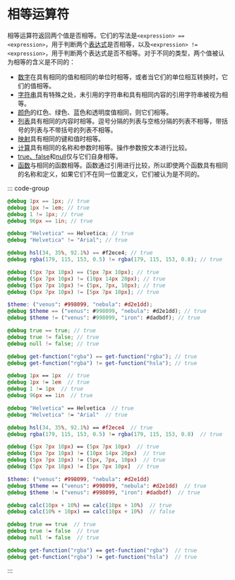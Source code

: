 # 相等运算符

相等运算符返回两个值是否相等。它们的写法是`<expression> == <expression>`，用于判断两个[表达式](../syntax/structure#表达式)是否相等，以及`<expression> != <expression>`，用于判断两个表达式是否不相等。对于不同的类型，两个值被认为相等的含义是不同的：

* [数字](../values/numbers)在具有相同的值和相同的单位时相等，或者当它们的单位相互转换时，它们的值相等。
* [字符串](../values/strings)具有特殊之处，未引用的字符串和具有相同内容的引用字符串被视为相等。
* [颜色](../values/colors)的红色、绿色、蓝色和透明度值相同，则它们相等。
* [列表](../values/lists)具有相同的内容时相等。逗号分隔的列表与空格分隔的列表不相等，带括号的列表与不带括号的列表不相等。
* [映射](../values/maps)具有相同的键和值时相等。
* [计算](../values/calculations)具有相同的名称和参数时相等。操作参数按文本进行比较。
* [true、false](../values/booleans)和[null](../values/null)仅与它们自身相等。
* [函数](../values/functions)与相同的函数相等。函数通过引用进行比较，所以即使两个函数具有相同的名称和定义，如果它们不在同一位置定义，它们被认为是不同的。

::: code-group
``` scss [scss]
@debug 1px == 1px; // true
@debug 1px != 1em; // true
@debug 1 != 1px; // true
@debug 96px == 1in; // true

@debug "Helvetica" == Helvetica; // true
@debug "Helvetica" != "Arial"; // true

@debug hsl(34, 35%, 92.1%) == #f2ece4; // true
@debug rgba(179, 115, 153, 0.5) != rgba(179, 115, 153, 0.8); // true

@debug (5px 7px 10px) == (5px 7px 10px); // true
@debug (5px 7px 10px) != (10px 14px 20px); // true
@debug (5px 7px 10px) != (5px, 7px, 10px); // true
@debug (5px 7px 10px) != [5px 7px 10px]; // true

$theme: ("venus": #998099, "nebula": #d2e1dd);
@debug $theme == ("venus": #998099, "nebula": #d2e1dd); // true
@debug $theme != ("venus": #998099, "iron": #dadbdf); // true

@debug true == true; // true
@debug true != false; // true
@debug null != false; // true

@debug get-function("rgba") == get-function("rgba"); // true
@debug get-function("rgba") != get-function("hsla"); // true
```
``` sass [sass]
@debug 1px == 1px  // true
@debug 1px != 1em  // true
@debug 1 != 1px  // true
@debug 96px == 1in  // true

@debug "Helvetica" == Helvetica  // true
@debug "Helvetica" != "Arial"  // true

@debug hsl(34, 35%, 92.1%) == #f2ece4  // true
@debug rgba(179, 115, 153, 0.5) != rgba(179, 115, 153, 0.8)  // true

@debug (5px 7px 10px) == (5px 7px 10px)  // true
@debug (5px 7px 10px) != (10px 14px 20px)  // true
@debug (5px 7px 10px) != (5px, 7px, 10px)  // true
@debug (5px 7px 10px) != [5px 7px 10px]  // true

$theme: ("venus": #998099, "nebula": #d2e1dd) 
@debug $theme == ("venus": #998099, "nebula": #d2e1dd)  // true
@debug $theme != ("venus": #998099, "iron": #dadbdf)  // true

@debug calc(10px + 10%) == calc(10px + 10%)  // true
@debug calc(10% + 10px) == calc(10px + 10%)  // false

@debug true == true  // true
@debug true != false  // true
@debug null != false  // true

@debug get-function("rgba") == get-function("rgba")  // true
@debug get-function("rgba") != get-function("hsla")  // true
```
:::